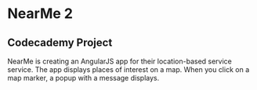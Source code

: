# NearMe 2

## Codecademy Project

NearMe is creating an AngularJS app for their location-based service service. The app displays places of interest on a map. When you click on a map marker, a popup with a message displays.
